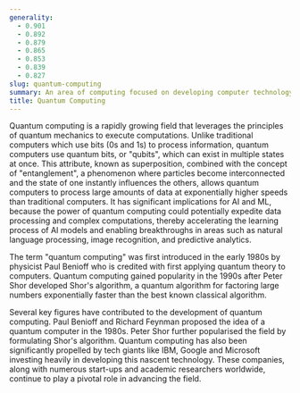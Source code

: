 ```yaml
---
generality:
  - 0.901
  - 0.892
  - 0.879
  - 0.865
  - 0.853
  - 0.839
  - 0.827
slug: quantum-computing
summary: An area of computing focused on developing computer technology centered around the principles of quantum theory, which explains the behavior of energy and material on the quantum level.
title: Quantum Computing
---
```


Quantum computing is a rapidly growing field that leverages the principles of quantum mechanics to execute computations. Unlike traditional computers which use bits (0s and 1s) to process information, quantum computers use quantum bits, or "qubits", which can exist in multiple states at once. This attribute, known as superposition, combined with the concept of "entanglement", a phenomenon where particles become interconnected and the state of one instantly influences the others, allows quantum computers to process large amounts of data at exponentially higher speeds than traditional computers. It has significant implications for AI and ML, because the power of quantum computing could potentially expedite data processing and complex computations, thereby accelerating the learning process of AI models and enabling breakthroughs in areas such as natural language processing, image recognition, and predictive analytics.

The term "quantum computing" was first introduced in the early 1980s by physicist Paul Benioff who is credited with first applying quantum theory to computers. Quantum computing gained popularity in the 1990s after Peter Shor developed Shor's algorithm, a quantum algorithm for factoring large numbers exponentially faster than the best known classical algorithm.

Several key figures have contributed to the development of quantum computing. Paul Benioff and Richard Feynman proposed the idea of a quantum computer in the 1980s. Peter Shor further popularised the field by formulating Shor's algorithm. Quantum computing has also been significantly propelled by tech giants like IBM, Google and Microsoft investing heavily in developing this nascent technology. These companies, along with numerous start-ups and academic researchers worldwide, continue to play a pivotal role in advancing the field.
